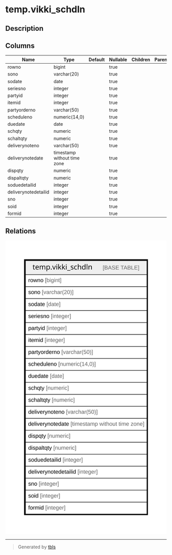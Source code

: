 # temp.vikki_schdln

## Description

## Columns

| Name | Type | Default | Nullable | Children | Parents | Comment |
| ---- | ---- | ------- | -------- | -------- | ------- | ------- |
| rowno | bigint |  | true |  |  |  |
| sono | varchar(20) |  | true |  |  |  |
| sodate | date |  | true |  |  |  |
| seriesno | integer |  | true |  |  |  |
| partyid | integer |  | true |  |  |  |
| itemid | integer |  | true |  |  |  |
| partyorderno | varchar(50) |  | true |  |  |  |
| scheduleno | numeric(14,0) |  | true |  |  |  |
| duedate | date |  | true |  |  |  |
| schqty | numeric |  | true |  |  |  |
| schaltqty | numeric |  | true |  |  |  |
| deliverynoteno | varchar(50) |  | true |  |  |  |
| deliverynotedate | timestamp without time zone |  | true |  |  |  |
| dispqty | numeric |  | true |  |  |  |
| dispaltqty | numeric |  | true |  |  |  |
| soduedetailid | integer |  | true |  |  |  |
| deliverynotedetailid | integer |  | true |  |  |  |
| sno | integer |  | true |  |  |  |
| soid | integer |  | true |  |  |  |
| formid | integer |  | true |  |  |  |

## Relations

![er](temp.vikki_schdln.svg)

---

> Generated by [tbls](https://github.com/k1LoW/tbls)
